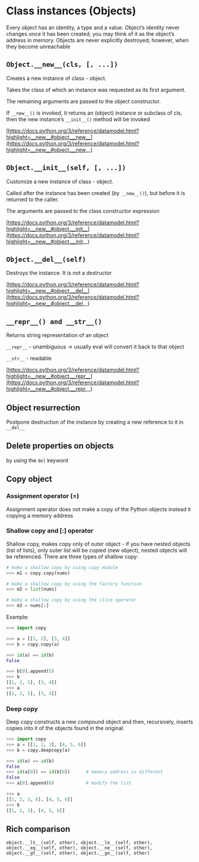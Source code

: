 # Class instances (Objects)
Every object has an identity, a type and a value. Object’s identity never changes once it has been created; you may think of it as the object’s address in memory. Objects are never explicitly destroyed; however, when they become unreachable
  
## `Object.__new__(cls, [, ...])`
Creates a new instance of class - object.

Takes the class of which an instance was requested as its first argument.

The remaining arguments are passed to the object constructor.

If `__new__()` is invoked, it returns an (object) instance or subclass of cls, then the new instance’s `__init__()` method will be invoked

[https://docs.python.org/3/reference/datamodel.html?highlight=__new__#object.__new__](https://docs.python.org/3/reference/datamodel.html?highlight=__new__#object.__new__)
  
## `Object.__init__(self, [, ...])`
Customize a new instance of class - object.

Called after the instance has been created (by `__new__()`), but before it is returned to the caller.

The arguments are passed to the class constructor expression

[https://docs.python.org/3/reference/datamodel.html?highlight=__new__#object.__init__](https://docs.python.org/3/reference/datamodel.html?highlight=__new__#object.__init__)
  
## `Object.__del__(self)`
Destroys the instance. It is not a destructor

[https://docs.python.org/3/reference/datamodel.html?highlight=__new__#object.__del__](https://docs.python.org/3/reference/datamodel.html?highlight=__new__#object.__del__)
  
## `__repr__() and __str__()`
Returns string representation of an object

`__repr__` - unambiguous -> usually eval will convert it back to that object

`__str__` - readable

[https://docs.python.org/3/reference/datamodel.html?highlight=__new__#object.__repr__](https://docs.python.org/3/reference/datamodel.html?highlight=__new__#object.__repr__)
  
## Object resurrection
Postpone destruction of the instance by creating a new reference to it in `__del__`
  
## Delete properties on objects
by using the `del` keyword
  
## Copy object
### Assignment operator (=)
Assignment operator does not make a copy of the Python objects instead it copying a memory address

### Shallow copy and [:] operator
Shallow copy, makes copy only of outer object - if you have nested objects (list of lists), only outer list will be copied (new object), nested objects will be referenced.
There are three types of shallow copy:
```python
# make a shallow copy by using copy module
>>> m1 = copy.copy(nums)       

# make a shallow copy by using the factory function
>>> m2 = list(nums)    

# make a shallow copy by using the slice operator
>>> m3 = nums[:]       
```
Example:
```python
>>> import copy

>>> a = [[1, 2], [3, 4]]            
>>> b = copy.copy(a)

>>> id(a) == id(b)
False

>>> b[0].append(5)
>>> b
[[1, 2, 5], [3, 4]]
>>> a
[[1, 2, 5], [3, 4]]
```

### Deep copy
Deep copy constructs a new compound object and then, recursively, inserts copies into it of the objects found in the original.
```python
>>> import copy
>>> a = [[1, 2, 3], [4, 5, 6]]  
>>> b = copy.deepcopy(a)                     

>>> id(a) == id(b)
False
>>> id(a[0]) == id(b[0])      # memory address is different      
False
>>> a[0].append(8)            # modify the list                                                                                                                                            

>>> a
[[1, 2, 3, 8], [4, 5, 6]]
>>> b
[[1, 2, 3], [4, 5, 6]] 
```

  
## Rich comparison
`object.__lt__(self, other), object.__le__(self, other), object.__eq__(self, other), object.__ne__(self, other), object.__gt__(self, other), object.__ge__(self, other)`
<!--stackedit_data:
eyJwcm9wZXJ0aWVzIjoidGFnczogJ2NvcHksIG9iamVjdCwgcm
VzdXJyZWN0J1xuIiwiaGlzdG9yeSI6WzgxMTEzMDQ1NiwxNTEx
MDgzMDYwLC0xOTYxMTI4NjQ2XX0=
-->